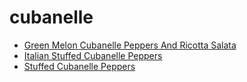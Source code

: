 # cubanelle

 * [Green Melon Cubanelle Peppers And Ricotta Salata](../../index/g/green-melon-cubanelle-peppers-and-ricotta-salata-51107220.json)
 * [Italian Stuffed Cubanelle Peppers](../../index/i/italian-stuffed-cubanelle-peppers.json)
 * [Stuffed Cubanelle Peppers](../../index/s/stuffed-cubanelle-peppers.json)
